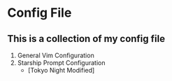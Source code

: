# Config File

This is a collection of my config file
---
1. General Vim Configuration
2. Starship Prompt Configuration
   - \[Tokyo Night Modified]
